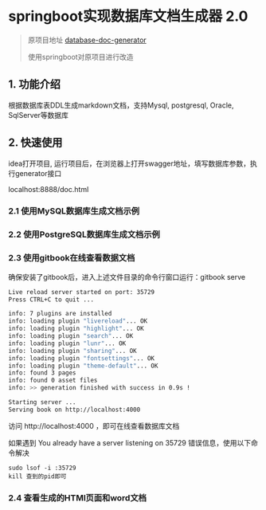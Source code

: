# springboot实现数据库文档生成器 2.0

> 原项目地址 [database-doc-generator](https://github.com/enilu/database-doc-generator)
>
> 使用springboot对原项目进行改造

## 1. 功能介绍

根据数据库表DDL生成markdown文档，支持Mysql, postgresql, Oracle, SqlServer等数据库

## 2. 快速使用

idea打开项目, 运行项目后，在浏览器上打开swagger地址，填写数据库参数，执行generator接口

localhost:8888/doc.html


### 2.1 使用MySQL数据库生成文档示例



### 2.2 使用PostgreSQL数据库生成文档示例




### 2.3 使用gitbook在线查看数据文档

确保安装了gitbook后，进入上述文件目录的命令行窗口运行：gitbook serve

```bash
Live reload server started on port: 35729
Press CTRL+C to quit ...

info: 7 plugins are installed 
info: loading plugin "livereload"... OK 
info: loading plugin "highlight"... OK 
info: loading plugin "search"... OK 
info: loading plugin "lunr"... OK 
info: loading plugin "sharing"... OK 
info: loading plugin "fontsettings"... OK 
info: loading plugin "theme-default"... OK 
info: found 3 pages 
info: found 0 asset files 
info: >> generation finished with success in 0.9s ! 

Starting server ...
Serving book on http://localhost:4000
```

访问 http://localhost:4000 ，即可在线查看数据库文档

如果遇到 You already have a server listening on 35729 错误信息，使用以下命令解决

```
sudo lsof -i :35729
kill 查到的pid即可
```


### 2.4 查看生成的HTMl页面和word文档

